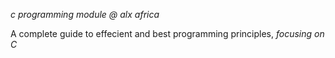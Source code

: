*c programming module @ alx africa*

A complete guide to effecient and best programming principles, *focusing on C*
